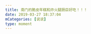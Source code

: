```yaml
---
title: 南门的脆皮年糕和炸火腿肠巨好吃！！！
date: 2019-03-27 18:37:04
mCategories: [说说]
type: moment
---
```


<div id="pics-20190327183704"></div>

<script src="/lib/moment/pics.js"></script>
<script>
var data = [
    {"link": "2019-03-27_000000.jpeg", "type": "shuoshuo"}
];
picsRender(data, "pics-20190327183704");
</script>
